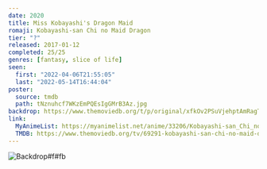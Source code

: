 ```yaml
---
date: 2020
title: Miss Kobayashi's Dragon Maid
romaji: Kobayashi-san Chi no Maid Dragon
tier: "?"
released: 2017-01-12
completed: 25/25
genres: [fantasy, slice of life]
seen:
  first: "2022-04-06T21:55:05"
  last: "2022-05-14T16:44:04"
poster:
  source: tmdb
  path: tNznuhcf7WKzEmPQEsIgGMrB3Az.jpg
backdrop: https://www.themoviedb.org/t/p/original/xfkOv2PSuVjehptAmRagT4MzatQ.jpg
link:
  MyAnimeList: https://myanimelist.net/anime/33206/Kobayashi-san_Chi_no_Maid_Dragon/
  TMDB: https://www.themoviedb.org/tv/69291-kobayashi-san-chi-no-maid-dragon
---
```


![Backdrop#f#fb](https://www.themoviedb.org/t/p/original/vc3GVrH46tZPUk7RxRpQO6wH3ny.jpg "Source: TMDB")
